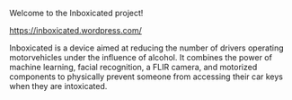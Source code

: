 Welcome to the Inboxicated project!

https://inboxicated.wordpress.com/

Inboxicated is a device aimed at reducing the number of drivers operating motorvehicles under the influence of alcohol. It combines the power of machine learning, facial recognition, a FLIR camera, and motorized components to physically prevent someone from accessing their car keys when they are intoxicated.
